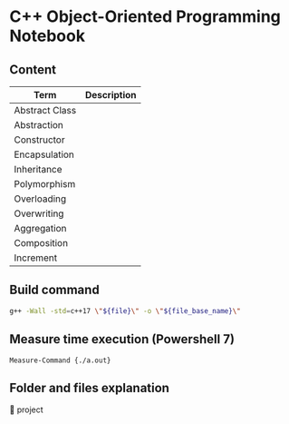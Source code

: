 # C++ Object-Oriented Programming Notebook

## Content

| Term           | Description |
|----------------|-------------|
| Abstract Class |             |
| Abstraction    |             |
| Constructor    |             |
| Encapsulation  |             |
| Inheritance    |             |
| Polymorphism   |             |
| Overloading    |             |
| Overwriting    |             |
| Aggregation    |             |
| Composition    |             |
| Increment      |             |


## Build command
```bash
g++ -Wall -std=c++17 \"${file}\" -o \"${file_base_name}\"
```

## Measure time execution (Powershell 7)
```
Measure-Command {./a.out}
```

## Folder and files explanation
📁 project


